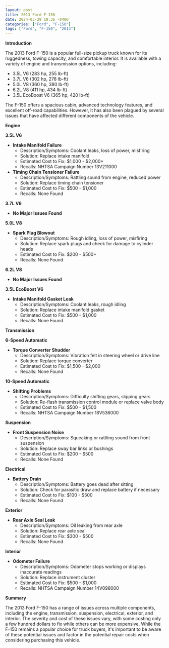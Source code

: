 ```yaml
---
layout: post
title: 2013 Ford F-150
date: 2024-03-29 10:36 -0400
categories: ["Ford", "F-150"]
tags: ["Ford", "F-150", "2013"]
---
```

**Introduction**

The 2013 Ford F-150 is a popular full-size pickup truck known for its ruggedness, towing capacity, and comfortable interior. It is available with a variety of engine and transmission options, including:

* 3.5L V6 (283 hp, 255 lb-ft)
* 3.7L V6 (302 hp, 278 lb-ft)
* 5.0L V8 (360 hp, 380 lb-ft)
* 6.2L V8 (411 hp, 434 lb-ft)
* 3.5L EcoBoost V6 (365 hp, 420 lb-ft)

The F-150 offers a spacious cabin, advanced technology features, and excellent off-road capabilities. However, it has also been plagued by several issues that have affected different components of the vehicle.

**Engine**

**3.5L V6**

* **Intake Manifold Failure**
    * Description/Symptoms: Coolant leaks, loss of power, misfiring
    * Solution: Replace intake manifold
    * Estimated Cost to Fix: $1,000 - $2,000+
    * Recalls: NHTSA Campaign Number 13V211000
* **Timing Chain Tensioner Failure**
    * Description/Symptoms: Rattling sound from engine, reduced power
    * Solution: Replace timing chain tensioner
    * Estimated Cost to Fix: $500 - $1,000
    * Recalls: None Found

**3.7L V6**

* **No Major Issues Found**

**5.0L V8**

* **Spark Plug Blowout**
    * Description/Symptoms: Rough idling, loss of power, misfiring
    * Solution: Replace spark plugs and check for damage to cylinder heads
    * Estimated Cost to Fix: $200 - $500+
    * Recalls: None Found

**6.2L V8**

* **No Major Issues Found**

**3.5L EcoBoost V6**

* **Intake Manifold Gasket Leak**
    * Description/Symptoms: Coolant leaks, rough idling
    * Solution: Replace intake manifold gasket
    * Estimated Cost to Fix: $500 - $1,000
    * Recalls: None Found

**Transmission**

**6-Speed Automatic**

* **Torque Converter Shudder**
    * Description/Symptoms: Vibration felt in steering wheel or drive line
    * Solution: Replace torque converter
    * Estimated Cost to Fix: $1,500 - $2,000
    * Recalls: None Found

**10-Speed Automatic**

* **Shifting Problems**
    * Description/Symptoms: Difficulty shifting gears, slipping gears
    * Solution: Re-flash transmission control module or replace valve body
    * Estimated Cost to Fix: $500 - $1,500
    * Recalls: NHTSA Campaign Number 18V536000

**Suspension**

* **Front Suspension Noise**
    * Description/Symptoms: Squeaking or rattling sound from front suspension
    * Solution: Replace sway bar links or bushings
    * Estimated Cost to Fix: $200 - $500
    * Recalls: None Found

**Electrical**

* **Battery Drain**
    * Description/Symptoms: Battery goes dead after sitting
    * Solution: Check for parasitic draw and replace battery if necessary
    * Estimated Cost to Fix: $100 - $500
    * Recalls: None Found

**Exterior**

* **Rear Axle Seal Leak**
    * Description/Symptoms: Oil leaking from rear axle
    * Solution: Replace rear axle seal
    * Estimated Cost to Fix: $300 - $500
    * Recalls: None Found

**Interior**

* **Odometer Failure**
    * Description/Symptoms: Odometer stops working or displays inaccurate readings
    * Solution: Replace instrument cluster
    * Estimated Cost to Fix: $500 - $1,000
    * Recalls: NHTSA Campaign Number 14V098000

**Summary**

The 2013 Ford F-150 has a range of issues across multiple components, including the engine, transmission, suspension, electrical, exterior, and interior. The severity and cost of these issues vary, with some costing only a few hundred dollars to fix while others can be more expensive. While the F-150 remains a popular choice for truck buyers, it's important to be aware of these potential issues and factor in the potential repair costs when considering purchasing this vehicle.
